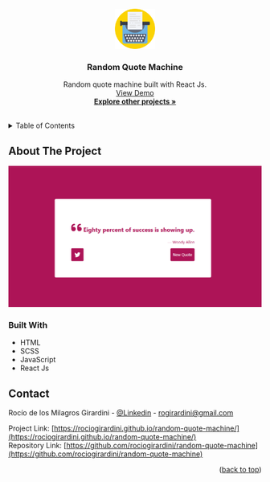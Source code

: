 <div id="top"></div>

<!-- PROJECT LOGO -->
<br />
<div align="center">
  <a href="https://github.com/rociogirardini/random-quote-machine/">
    <img src="./public/random-quote-machine-logo.png" alt="Logo" height="80">
  </a>

<h3 align="center">Random Quote Machine</h3>

  <p align="center">
    Random quote machine built with React Js. 
    <br />
    <a href="https://rociogirardini.github.io/random-quote-machine/">View Demo</a>
    <br />
    <a href="https://github.com/rociogirardini/"><strong>Explore other projects »</strong></a>
    <br />
    <br />
  </p>
</div>

<!-- TABLE OF CONTENTS -->
<details>
  <summary>Table of Contents</summary>
  <ol>
    <li>
      <a href="#about-the-project">About The Project</a>
      <ul>
        <li><a href="#built-with">Built With</a></li>
      </ul>
    </li>
    <li><a href="#contact">Contact</a></li>
  </ol>
</details>

<!-- ABOUT THE PROJECT -->
## About The Project

<img src="./public/random-quote-machine-demo.png" alt="Project preview">



### Built With

* HTML
* SCSS
* JavaScript
* React Js

<!-- CONTACT -->
## Contact

Rocío de los Milagros Girardini - [@Linkedin](https://www.linkedin.com/in/rocio-girardini/) - rogirardini@gmail.com

Project Link: [https://rociogirardini.github.io/random-quote-machine/](https://rociogirardini.github.io/random-quote-machine/)
<br />
Repository Link: [https://github.com/rociogirardini/random-quote-machine](https://github.com/rociogirardini/random-quote-machine)

<p align="right">(<a href="#top">back to top</a>)</p>